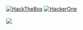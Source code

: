 [![HackTheBox](https://img.shields.io/badge/hackthebox-%23000F.svg?logo=hackthebox&logoColor=green)](https://app.hackthebox.com/users/1545086)  [![HackerOne](https://img.shields.io/badge/hackerone-%23000F.svg?logo=hackerone&logoColor=white)](https://hackerone.com/spyroot_sec)<br><br>[![](https://visitor-badge.laobi.icu/badge?page_id=spyrootsec0x1.spyrootsec0x1)](#)
